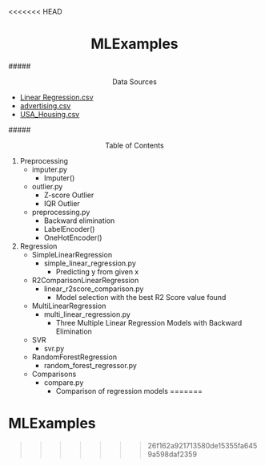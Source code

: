 <<<<<<< HEAD
# <div align="center">MLExamples</div>

#####<div align="center">Data Sources</div>
- [Linear Regression.csv](https://www.kaggle.com/tanuprabhu/linear-regression-dataset)
- [advertising.csv](https://www.kaggle.com/ashydv/advertising-dataset)
- [USA_Housing.csv](https://www.kaggle.com/vedavyasv/usa-housing)





#####<div align="center">Table of Contents</div>
1. Preprocessing
   - imputer.py
     - Imputer()
   - outlier.py
     - Z-score Outlier
     - IQR Outlier
   - preprocessing.py
     - Backward elimination
     - LabelEncoder()
     - OneHotEncoder()
2. Regression
   - SimpleLinearRegression
     - simple_linear_regression.py
       - Predicting y from given x 
   - R2ComparisonLinearRegression
     - linear_r2score_comparison.py
       - Model selection with the best R2 Score value found
   - MultiLinearRegression
     - multi_linear_regression.py
       - Three Multiple Linear Regression Models with Backward Elimination
   - SVR
     - svr.py
   - RandomForestRegression
     - random_forest_regressor.py
   - Comparisons
     - compare.py
       - Comparison of regression models
=======
# MLExamples

>>>>>>> 26f162a921713580de15355fa6459a598daf2359
